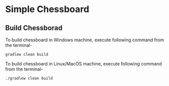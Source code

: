 # Simple Chessboard

## Build Chessborad

To build chessboard in Windows machine, execute following command from the terminal-

```commandline
gradlew clean build
```

To build chessboard in Linux/MacOS machine, execute following command from the terminal-

```shell
./gradlew clean build
```

